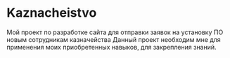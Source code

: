 # Kaznacheistvo
Мой проект по разработке сайта для отправки заявок на установку ПО новым сотрудникам казначейства
Данный проект необходим мне для применения моих приобретенных навыков, для закрепления знаний.
